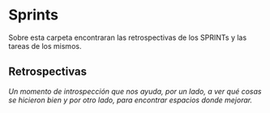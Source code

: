 # Sprints

Sobre esta carpeta encontraran las retrospectivas de los SPRINTs y las tareas de los mismos.

## Retrospectivas

_Un momento de introspección que nos ayuda, por un lado, a ver qué cosas se hicieron bien y por otro lado, para encontrar espacios donde mejorar._
